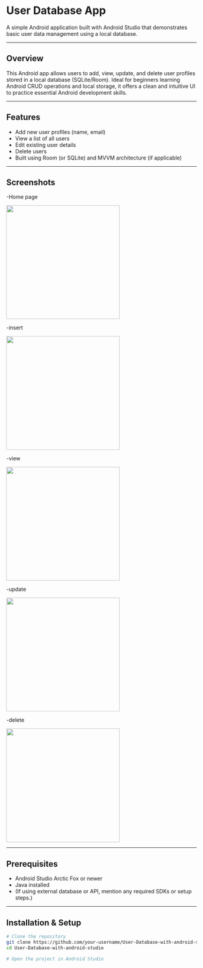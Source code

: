 # User Database App

A simple Android application built with Android Studio that demonstrates basic user data management using a local database.

---

##  Overview  
This Android app allows users to add, view, update, and delete user profiles stored in a local database (SQLite/Room). Ideal for beginners learning Android CRUD operations and local storage, it offers a clean and intuitive UI to practice essential Android development skills.

---

##  Features  
- Add new user profiles (name, email)
- View a list of all users  
- Edit existing user details  
- Delete users  
- Built using Room (or SQLite) and MVVM architecture (if applicable)

---

##  Screenshots
-Home page

<img src="https://github.com/user-attachments/assets/712815fe-87c5-4f6a-a437-1cd411331c06" width="300">

-insert

<img src="https://github.com/user-attachments/assets/8faa4d54-4920-4033-9816-bb82f3820a4d" width="300">

-view

<img src="https://github.com/user-attachments/assets/dc0584ca-b17a-40ea-bffd-6cfa27aca6f4" width="300">

-update

<img src="https://github.com/user-attachments/assets/129b6df4-1239-4d50-a8f2-4af1b3ea0278" width="300">

-delete

<img src="https://github.com/user-attachments/assets/f6d6afc1-7001-46a1-8a66-52c1253cbc81" width="300">




---

##  Prerequisites  
- Android Studio Arctic Fox or newer  
- Java installed  
- (If using external database or API, mention any required SDKs or setup steps.)

---

##  Installation & Setup  
```bash
# Clone the repository
git clone https://github.com/your-username/User-Database-with-android-studio.git
cd User-Database-with-android-studio

# Open the project in Android Studio
